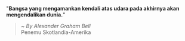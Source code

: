 "**Bangsa yang mengamankan kendali atas udara pada akhirnya akan mengendalikan dunia.**"

> ~ _By Alexander Graham Bell_  
Penemu Skotlandia-Amerika
